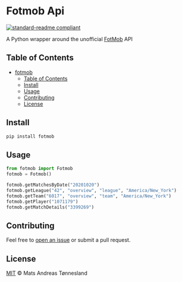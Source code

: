 # Fotmob Api 
[![standard-readme compliant](https://img.shields.io/badge/readme%20style-standard-brightgreen.svg?style=flat-square)](https://github.com/RichardLitt/standard-readme)

A Python wrapper around the unofficial [FotMob](https://www.fotmob.com/) API
## Table of Contents

- [fotmob](#fotmob)
  - [Table of Contents](#table-of-contents)
  - [Install](#install)
  - [Usage](#usage)
  - [Contributing](#contributing)
  - [License](#license)

## Install

```sh
pip install fotmob
```

## Usage

```python
from fotmob import Fotmob
fotmob = Fotmob()

fotmob.getMatchesByDate("20201020")
fotmob.getLeague("42", "overview", "league", "America/New_York")
fotmob.getTeam("6017", "overview", "team", "America/New_York")
fotmob.getPlayer("1071179")
fotmob.getMatchDetails("3399269")
```

## Contributing

Feel free to [open an issue](https://github.com/MatsAndT/fotmob/issues/new) or submit a pull request.

## License

[MIT](./LICENSE) © Mats Andreas Tønnesland